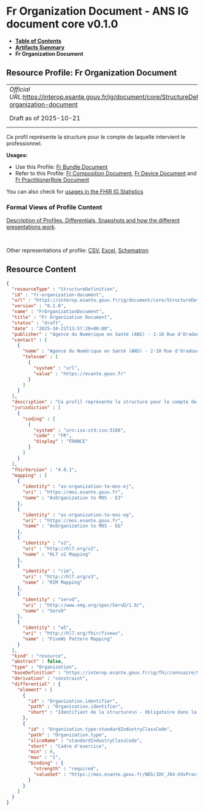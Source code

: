 # Fr Organization Document - ANS IG document core v0.1.0

* [**Table of Contents**](toc.md)
* [**Artifacts Summary**](artifacts.md)
* **Fr Organization Document**

## Resource Profile: Fr Organization Document 

| | |
| :--- | :--- |
| *Official URL*:https://interop.esante.gouv.fr/ig/document/core/StructureDefinition/fr-organization-document | *Version*:0.1.0 |
| Draft as of 2025-10-21 | *Computable Name*:FrOrganizationDocument |

 
Ce profil représente la structure pour le compte de laquelle intervient le professionnel. 

**Usages:**

* Use this Profile: [Fr Bundle Document](StructureDefinition-fr-bundle-document.md)
* Refer to this Profile: [Fr Composition Document](StructureDefinition-fr-composition-document.md), [Fr Device Document](StructureDefinition-fr-device-document.md) and [Fr PractitionerRole Document](StructureDefinition-fr-practitionerRole-document.md)

You can also check for [usages in the FHIR IG Statistics](https://packages2.fhir.org/xig/ans.document.fr.core|current/StructureDefinition/fr-organization-document)

### Formal Views of Profile Content

 [Description of Profiles, Differentials, Snapshots and how the different presentations work](http://build.fhir.org/ig/FHIR/ig-guidance/readingIgs.html#structure-definitions). 

 

Other representations of profile: [CSV](StructureDefinition-fr-organization-document.csv), [Excel](StructureDefinition-fr-organization-document.xlsx), [Schematron](StructureDefinition-fr-organization-document.sch) 



## Resource Content

```json
{
  "resourceType" : "StructureDefinition",
  "id" : "fr-organization-document",
  "url" : "https://interop.esante.gouv.fr/ig/document/core/StructureDefinition/fr-organization-document",
  "version" : "0.1.0",
  "name" : "FrOrganizationDocument",
  "title" : "Fr Organization Document",
  "status" : "draft",
  "date" : "2025-10-21T13:57:20+00:00",
  "publisher" : "Agence du Numérique en Santé (ANS) - 2-10 Rue d'Oradour-sur-Glane, 75015 Paris",
  "contact" : [
    {
      "name" : "Agence du Numérique en Santé (ANS) - 2-10 Rue d'Oradour-sur-Glane, 75015 Paris",
      "telecom" : [
        {
          "system" : "url",
          "value" : "https://esante.gouv.fr"
        }
      ]
    }
  ],
  "description" : "Ce profil représente la structure pour le compte de laquelle intervient le professionnel.",
  "jurisdiction" : [
    {
      "coding" : [
        {
          "system" : "urn:iso:std:iso:3166",
          "code" : "FR",
          "display" : "FRANCE"
        }
      ]
    }
  ],
  "fhirVersion" : "4.0.1",
  "mapping" : [
    {
      "identity" : "as-organization-to-mos-ej",
      "uri" : "https://mos.esante.gouv.fr",
      "name" : "AsOrganization to MOS - EJ"
    },
    {
      "identity" : "as-organization-to-mos-eg",
      "uri" : "https://mos.esante.gouv.fr",
      "name" : "AsOrganization to MOS - EG"
    },
    {
      "identity" : "v2",
      "uri" : "http://hl7.org/v2",
      "name" : "HL7 v2 Mapping"
    },
    {
      "identity" : "rim",
      "uri" : "http://hl7.org/v3",
      "name" : "RIM Mapping"
    },
    {
      "identity" : "servd",
      "uri" : "http://www.omg.org/spec/ServD/1.0/",
      "name" : "ServD"
    },
    {
      "identity" : "w5",
      "uri" : "http://hl7.org/fhir/fivews",
      "name" : "FiveWs Pattern Mapping"
    }
  ],
  "kind" : "resource",
  "abstract" : false,
  "type" : "Organization",
  "baseDefinition" : "https://interop.esante.gouv.fr/ig/fhir/annuaire/StructureDefinition/as-organization",
  "derivation" : "constraint",
  "differential" : {
    "element" : [
      {
        "id" : "Organization.identifier",
        "path" : "Organization.identifier",
        "short" : "Identifiant de la structure\n - Obligatoire dans la structure chargée de la conservation du document(Composition.custodian 1..1)"
      },
      {
        "id" : "Organization.type:standardIndustryClassCode",
        "path" : "Organization.type",
        "sliceName" : "standardIndustryClassCode",
        "short" : "Cadre d'exercice",
        "min" : 0,
        "max" : "1",
        "binding" : {
          "strength" : "required",
          "valueSet" : "https://mos.esante.gouv.fr/NOS/JDV_J04-XdsPracticeSettingCode-CISIS/FHIR/JDV-J04-XdsPracticeSettingCode-CISIS"
        }
      }
    ]
  }
}

```
